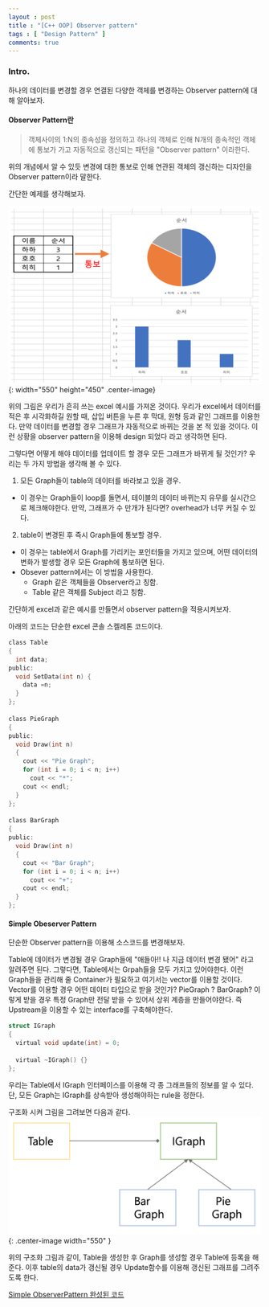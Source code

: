 ```yaml
---
layout : post
title : "[C++ OOP] Observer pattern"
tags : [ "Design Pattern" ]
comments: true
---
```

### Intro.
하나의 데이터를 변경할 경우 연결된 다양한 객체를 변경하는  Observer pattern에 대해 알아보자.

#### Observer Pattern란
> 객체사이의 1:N의 종속성을 정의하고 하나의 객체로 인해 N개의 종속적인 객체에 통보가 가고 자동적으로 갱신되는 패턴을 "Observer pattern" 이라한다.

위의 개념에서 알 수 있듯 변경에 대한 통보로 인해 연관된 객체의 갱신하는 디자인을 Observer pattern이라 말한다.

간단한 예제를 생각해보자.

![observer1](../images/observer1.png){: width="550" height="450" .center-image}

위의 그림은 우리가 흔히 쓰는 excel 예시를 가져온 것이다. 우리가 excel에서 데이터를 적은 후 시각화하길 원할 때, 삽입 버튼을 누른 후 막대, 원형 등과 같인 그래프를 이용한다. 만약 데이터를 변경할 경우 그래프가 자동적으로 바뀌는 것을 본 적 있을 것이다. 이런 상황을 observer pattern을 이용해 design 되었다 라고 생각하면 된다.

그렇다면 어떻게 해야 데이터를 업데이트 할 경우 모든 그래프가 바뀌게 될 것인가? 우리는 두 가지 방법을 생각해 볼 수 있다.

1. 모든 Graph들이 table의 데이터를 바라보고 있을 경우.
  - 이 경우는 Graph들이 loop를 돌면서, 테이블의 데이터 바뀌는지 유무를 실시간으로 체크해야한다. 만약, 그래프가 수 만개가 된다면? overhead가 너무 커질 수 있다.

2. table이 변경된 후 즉시 Graph들에 통보할 경우.
  - 이 경우는 table에서 Graph를 가리키는 포인터들을 가지고 있으며, 어떤 데이터의 변화가 발생할 경우 모든 Graph에 통보하면 된다.
  - Obsever pattern에서는 이 방법을 사용한다.
    - Graph 같은 객체들을 Observer라고 칭함.
    - Table 같은 객체를 Subject 라고 칭함.

간단하게 excel과 같은 예시를 만들면서 observer pattern을 적용시켜보자.

아래의 코드는 단순한 excel 콘솔 스켈레톤 코드이다.

```c
class Table
{
  int data;
public:
  void SetData(int n) {
    data =n;
  }
};

class PieGraph
{
public:
  void Draw(int n)
  {
    cout << "Pie Graph";
    for (int i = 0; i < n; i++)
      cout << "*";
    cout << endl;
  }
};

class BarGraph
{
public:
  void Draw(int n)
  {
    cout << "Bar Graph";
    for (int i = 0; i < n; i++)
      cout << "+";
    cout << endl;
  }
};
```

#### Simple Obeserver Pattern
단순한 Observer pattern을 이용해 소스코드를 변경해보자.

Table에 데이터가 변경될 경우 Graph들에 "애들아!! 나 지금 데이터 변경 됐어" 라고 알려주면 된다. 그렇다면, Table에서는 Grpah들을 모두 가지고 있어야한다. 이런 Graph들을 관리해 줄 Container가 필요하고 여기서는 vector를 이용할 것이다. Vector를 이용할 경우 어떤 데이터 타입으로 받을 것인가? PieGraph ? BarGraph? 이렇게 받을 경우 특정 Graph만 전달 받을 수 있어서 상위 계층을 만들어야한다. 즉 Upstream을 이용할 수 있는 interface를 구축해야한다.

```c
struct IGraph
{
  virtual void update(int) = 0;

  virtual ~IGraph() {}
};
```

우리는 Table에서 IGraph 인터페이스를 이용해 각 종 그래프들의 정보를 알 수 있다. 단, 모든 Graph는 IGraph를 상속받아 생성해야하는 rule을 정한다.

구조화 시켜 그림을 그려보면 다음과 같다.
![observer](../images/observer_pattern1.png){: .center-image width="550" }

위의 구조화 그림과 같이, Table을 생성한 후 Graph를 생성할 경우 Table에 등록을 해준다. 이후 table의 data가 갱신될 경우 Update함수를 이용해 갱신된 그래프를 그려주도록 한다.

[Simple ObserverPattern 완성된 코드](https://github.com/nerdooit/code_practice/blob/master/Lecture/Design_Pattern/practice/simple_observer.cc)


